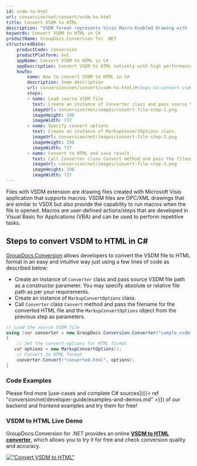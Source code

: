 ```yaml
---
id: vsdm-to-html
url: conversion/net/convert/vsdm-to-html
title: Convert VSDM to HTML
description: "VSDM format represents Visio Macro-Enabled Drawing with .vsdm extension. Learn how to convert VSDM to HTML file programmatically in C# language using GroupDocs.Conversion for .NET library."
keywords: Convert VSDM to HTML in C#
productName: GroupDocs.Conversion for .NET
structuredData:
    productCode: conversion
    productPlatform: net
    appName: Convert VSDM to HTML in C#
    appDescription: Convert VSDM to HTML natively with high performance using C# language and server side GroupDocs.Conversion for .NET APIs, without the use of any software like Microsoft or Open Office.
    howTo:
        name: How to convert VSDM to HTML in C# 
        description: Some description
        url: conversion/net/convert/vsdm-to-html/#steps-to-convert-vsdm-to-html-in-c
        steps:
        - name: Load source VSDM file 
          text: Create an instance of Converter class and pass source VSDM file path as a constructor parameter. You may specify absolute or relative file path as per your requirements. 
          imageUrl: conversion/net/images/convert-file-step-1.png
          imageHeight: 196
          imageWidth: 737
        - name: Specify convert options 
          text: Create an instance of MarkupConvertOptions class.
          imageUrl: conversion/net/images/convert-file-step-2.png
          imageHeight: 196
          imageWidth: 737
        - name: Convert to HTML and save result 
          text: Call Converter class Convert method and pass the filename for the converted HTML file and the MarkupConvertOptions object from the previous step as parameters.
          imageUrl: conversion/net/images/convert-file-step-3.png
          imageHeight: 196
          imageWidth: 737
---
```


Files with VSDM extension are drawing files created with Microsoft Visio application that supports macros. VSDM files are OPC/XML drawings that are similar to VSDX but also provide the capability to run macros when the file is opened. Macros are user-defined actions/steps that are developed in Visual Basic for Applications (VBA) and can be used to perform repetitive tasks.

## Steps to convert VSDM to HTML in C#

[GroupDocs.Conversion](https://products.groupdocs.com/conversion/net) allows developers to convert the VSDM file to HTML format in an easy and intuitive way just using a few lines of code as described below:

* Create an instance of `Converter` class and pass source VSDM file path as a constructor parameter. You may specify absolute or relative file path as per your requirements. 
* Create an instance of `MarkupConvertOptions` class.
* Call `Converter` class `Convert` method and pass the filename for the converted HTML file and the `MarkupConvertOptions` object from the previous step as parameters.

```csharp
// Load the source VSDM file
using (var converter = new GroupDocs.Conversion.Converter("sample.vsdm"))
{
    // Set the convert options for HTML format
   var options = new MarkupConvertOptions();
    // Convert to HTML format
    converter.Convert("converted.html", options);
}
```

### Code Examples

Please find more [use-cases and complete C# sources]({{< ref "conversion/net/developer-guide/examples-and-demos.md" >}}) of our backend and frontend examples and try them for free!

### VSDM to HTML Live Demo

GroupDocs.Conversion for .NET provides an online [**VSDM to HTML converter**](https://products.groupdocs.app/conversion/vsdm-to-html), which allows you to try it for free and check conversion quality and accuracy.

[!["Convert VSDM to HTML"](conversion/net/images/convert-to-html/convert-vsdm-to-html.png)](https://products.groupdocs.app/conversion/vsdm-to-html)